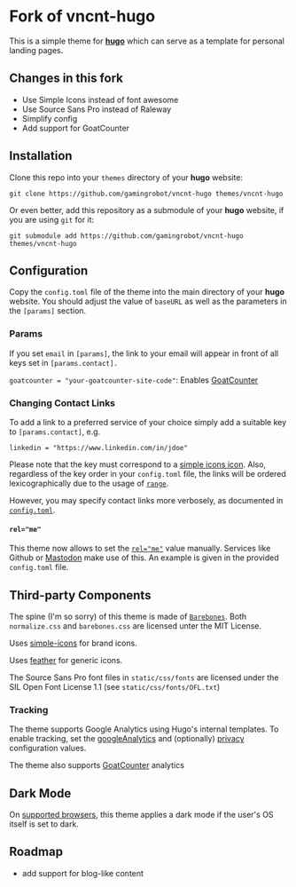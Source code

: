 # Fork of vncnt-hugo

This is a simple theme for [**hugo**](https://gohugo.io/) which can serve as a template for personal landing pages.

## Changes in this fork

- Use Simple Icons instead of font awesome
- Use Source Sans Pro instead of Raleway
- Simplify config
- Add support for GoatCounter

## Installation

Clone this repo into your `themes` directory of your **hugo** website:
```
git clone https://github.com/gamingrobot/vncnt-hugo themes/vncnt-hugo
```
Or even better, add this repository as a submodule of your **hugo** website, if you are using `git` for it:
```
git submodule add https://github.com/gamingrobot/vncnt-hugo themes/vncnt-hugo
```

## Configuration

Copy the `config.toml` file of the theme into the main directory of your **hugo** website.
You should adjust the value of `baseURL` as well as the parameters in the `[params]` section.


### Params

If you set `email` in `[params]`, the link to your email will appear in front of all keys set in `[params.contact].`

`goatcounter = "your-goatcounter-site-code"`: Enables [GoatCounter](https://www.goatcounter.com/)

### Changing Contact Links

To add a link to a preferred service of your choice simply add a suitable key to `[params.contact]`, e.g.
```
linkedin = "https://www.linkedin.com/in/jdoe"
```
Please note that the key must correspond to a [simple icons icon](layouts/partials/svg/simple-icons).
Also, regardless of the key order in your `config.toml` file, the links will be ordered lexicographically due to the usage of [`range`](https://golang.org/pkg/text/template/#hdr-Actions).

However, you may specify contact links more verbosely, as documented in [`config.toml`](config.toml).

#### `rel="me"`

This theme now allows to set the [`rel="me"`](https://microformats.org/wiki/rel-me) value manually.
Services like Github or [Mastodon](https://docs.joinmastodon.org/user/profile/#verification) make use of this.
An example is given in the provided `config.toml` file.

## Third-party Components

The spine (I'm so sorry) of this theme is made of [`Barebones`](https://github.com/acahir/Barebones).
Both `normalize.css` and `barebones.css` are licensed unter the MIT License.

Uses [simple-icons](https://github.com/simple-icons/simple-icons) for brand icons.

Uses [feather](https://github.com/feathericons/feather) for generic icons.

The Source Sans Pro font files in `static/css/fonts` are licensed under the SIL Open Font License 1.1 (see `static/css/fonts/OFL.txt`)

### Tracking

The theme supports Google Analytics using Hugo's internal templates. To enable
tracking, set the [googleAnalytics](https://gohugo.io/templates/internal/#configure-google-analytics)
and (optionally) [privacy](https://gohugo.io/about/hugo-and-gdpr/#all-privacy-settings) configuration values.

The theme also supports [GoatCounter](https://www.goatcounter.com/) analytics

## Dark Mode

On [supported browsers](https://developer.mozilla.org/en-US/docs/Web/CSS/@media/prefers-color-scheme#Browser_compatibility), this theme applies a dark mode if the user's OS itself is set to dark.

## Roadmap

- add support for blog-like content

